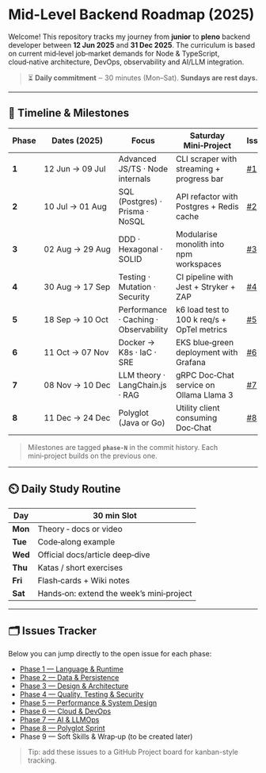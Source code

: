 # Mid-Level Backend Roadmap (2025)

Welcome! This repository tracks my journey from **junior** to **pleno** backend developer between **12 Jun 2025** and **31 Dec 2025**. The curriculum is based on current mid‑level job‑market demands for Node & TypeScript, cloud‑native architecture, DevOps, observability and AI/LLM integration.

> ⏳ **Daily commitment** ‒ 30 minutes (Mon–Sat). **Sundays are rest days.**

---

## 📅 Timeline & Milestones

| Phase | Dates (2025) | Focus | Saturday Mini‑Project | Issue |
|-------|--------------|-------|-----------------------|-------|
| **1** | 12 Jun → 09 Jul | Advanced JS/TS · Node internals | CLI scraper with streaming + progress bar | [#1](https://github.com/gabriellimf/studies-roadmap/issues/1) |
| **2** | 10 Jul → 01 Aug | SQL (Postgres) · Prisma · NoSQL | API refactor with Postgres + Redis cache | [#2](https://github.com/gabriellimf/studies-roadmap/issues/2) |
| **3** | 02 Aug → 29 Aug | DDD · Hexagonal · SOLID | Modularise monolith into npm workspaces | [#3](https://github.com/gabriellimf/studies-roadmap/issues/3) |
| **4** | 30 Aug → 17 Sep | Testing · Mutation · Security | CI pipeline with Jest + Stryker + ZAP | [#4](https://github.com/gabriellimf/studies-roadmap/issues/4) |
| **5** | 18 Sep → 10 Oct | Performance · Caching · Observability | k6 load test to 100 k req/s + OpTel metrics | [#5](https://github.com/gabriellimf/studies-roadmap/issues/5) |
| **6** | 11 Oct → 07 Nov | Docker → K8s · IaC · SRE | EKS blue‑green deployment with Grafana | [#6](https://github.com/gabriellimf/studies-roadmap/issues/6) |
| **7** | 08 Nov → 10 Dec | LLM theory · LangChain.js · RAG | gRPC Doc‑Chat service on Ollama Llama 3 | [#7](https://github.com/gabriellimf/studies-roadmap/issues/7) |
| **8** | 11 Dec → 24 Dec | Polyglot (Java or Go) | Utility client consuming Doc‑Chat | [#8](https://github.com/gabriellimf/studies-roadmap/issues/8) |

> Milestones are tagged **`phase‑N`** in the commit history. Each mini‑project builds on the previous one.

---

## ⏲️ Daily Study Routine

| Day     | 30 min Slot                              |
| ------- | ---------------------------------------- |
| **Mon** | Theory ‑ docs or video                   |
| **Tue** | Code‑along example                       |
| **Wed** | Official docs/article deep‑dive          |
| **Thu** | Katas / short exercises                  |
| **Fri** | Flash‑cards + Wiki notes                 |
| **Sat** | Hands‑on: extend the week’s mini‑project |

---

## 🗂️ Issues Tracker

Below you can jump directly to the open issue for each phase:

- [Phase 1 — Language & Runtime](https://github.com/gabriellimf/studies-roadmap/issues/1)
- [Phase 2 — Data & Persistence](https://github.com/gabriellimf/studies-roadmap/issues/2)
- [Phase 3 — Design & Architecture](https://github.com/gabriellimf/studies-roadmap/issues/3)
- [Phase 4 — Quality, Testing & Security](https://github.com/gabriellimf/studies-roadmap/issues/4)
- [Phase 5 — Performance & System Design](https://github.com/gabriellimf/studies-roadmap/issues/5)
- [Phase 6 — Cloud & DevOps](https://github.com/gabriellimf/studies-roadmap/issues/6)
- [Phase 7 — AI & LLMOps](https://github.com/gabriellimf/studies-roadmap/issues/7)
- [Phase 8 — Polyglot Sprint](https://github.com/gabriellimf/studies-roadmap/issues/8)
- Phase 9 — Soft Skills & Wrap‑up (to be created later)

> Tip: add these issues to a GitHub Project board for kanban-style tracking.


